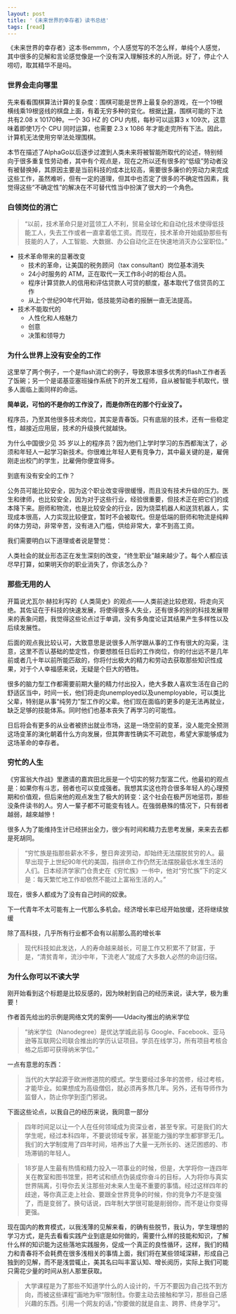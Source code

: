 ```yaml
---
layout: post
title: '《未来世界的幸存者》读书总结'
tags: [read]
---
```


《未来世界的幸存者》这本书emmm，个人感觉写的不怎么样，单纯个人感觉，其中很多的见解和言论感觉像是一个没有深入理解技术的人所说。好了，停止个人唠叨，取其精华不是吗。

### 世界会走向哪里

先来看看围棋算法计算的复杂度：围棋可能是世界上最复杂的游戏，在一个19根横线乘19根竖线的棋盘上面，有着无穷多种的变化。根据[计算](https://tromp.github.io/go/legal.html)，围棋可能的下法共有2.08 x 10170种。一个 3G HZ 的 CPU 内核，每秒可以运算3 x 109次，这意味着即使1万个 CPU 同时运算，也需要 2.3 x 1086 年才能走完所有下法。因此，计算机无法使用穷举法处理围棋。

本节在描述了AlphaGo以后逐步过渡到人类未来将被智能所取代的论述，特别倾向于很多重复性劳动者，其中有个观点是，现在之所以还有很多的“低级”劳动者没有被替换掉，其原因主要是当前科技的成本比较高，需要很多廉价的劳动力来完成这些工作，虽然难听，但有一定的道理，但其中也否定了很多的不确定性因素，我觉得这些“不确定性”的解决在不可替代性当中扮演了很大的一个角色。

### 白领岗位的消亡

> “以前，技术革命只是对蓝领工人不利，贸易全球化和自动化技术使得低技能工人，失去工作或者一直拿着低工资。而现在，技术革命开始威胁那些有技能的人了，人工智能、大数据、办公自动化正在快速地消灭办公室职位。”

- 技术革命带来的显著改变
  - 技术的革命，让美国的税务顾问（tax consultant）岗位基本消失
  - 24小时服务的 ATM，正在取代一天工作8小时的柜台人员。
  - 程序计算贷款人的信用和评估贷款人可贷的额度，基本取代了信贷员的工作
  - 从上个世纪90年代开始，低技能劳动者的报酬一直无法提高。
- 技术不能取代的
  - 人性化和人格魅力
  - 创意
  - 决策和领导力

### 为什么世界上没有安全的工作

这里举了两个例子，一个是flash消亡的例子，导致原本很多优秀的flash工作者丢了饭碗；另一个是诺基亚塞班操作系统下的开发工程师，自从被智能手机取代，很多人面临上面同样的命运。

**简单说，可怕的不是你的工作没了，而是你所在的那个行业没了。**

程序员，乃至其他很多技术岗位，其实是青春饭。只有底层的技术，还有一些稳定性，越接近应用层，技术的升级换代就越快。

为什么中国很少见 35 岁以上的程序员？因为他们上学时学习的东西都淘汰了，必须和年轻人一起学习新技术。你很难比年轻人更有竞争力，其中最关键的是，雇佣刚走出校门的学生，比雇佣你便宜得多。

到底有没有安全的工作？

公务员可能比较安全，因为这个职业改变得很缓慢，而且没有技术升级的压力。医生和律师，也比较安全，因为对于这些行业，经验很重要，但技术正在把它们的成本降下来。厨师和物流，也是比较安全的行业，因为烧菜机器人和送货机器人，实现成本很高，人力实现比较便宜，暂时不会被取代。但是低端的厨师和物流是纯粹的体力劳动，非常辛苦，没有进入门槛，供给非常大，拿不到高工资。

我们需要明白以下道理或者说是警觉：

人类社会的就业形态正在发生深刻的改变，“终生职业”越来越少了。每个人都应该尽早打算，如果明天你的职业消失了，你该怎么办？

### 那些无用的人

开篇说尤瓦尔·赫拉利写的《人类简史》的观点——人类前途比较悲观，将走向灭绝。其佐证在于科技的快速发展，将使得很多人失业，还有很多的别的科技发展带来的表象问题，我觉得这些论点过于单调，没有多角度论证其结果产生多样性以及后续发展性。

后面的观点我比较认可，大致意思是说很多人所学跟从事的工作有很大的沟渠，注意，这里不否认基础的垫定性，你要想胜任日后的工作岗位，你的付出远不是几年前或者几十年以前所能匹敌的，你将付出极大的精力和劳动去获取那些知识性成果，对于个人幸福感来说，无疑是个巨大的牺牲。

很多的脑力型工作都需要前期大量的精力付出投入，绝大多数人喜欢生活在自己的舒适区当中，时间一长，他们将走向unemployed以及unemployable，可以类比父辈，特别是从事“纯劳力”型工作的父辈。他们现在面临的更多的是无法再就业，缺乏足够的技能体系。同时他们也基本丧失了再学习的可能性。

日后将会有更多的从业者被挤出就业市场，这是一场空前的变革，没人能完全预测这场变革的演化朝着什么方向发展，但其弊害性确实不可疏忽，希望大家能够成为这场革命的幸存者。

### 穷忙的人生

《穷富翁大作战》里邀请的嘉宾田北辰是一个切实的努力型富二代，他最初的观点是：如果你有斗志，弱者也可以变成强者。我想其实这也符合很多年轻人的心理预期和价值观，但后来他的观点发生了极大的转变：这个社会在极严厉地惩罚，那些没条件读书的人。穷人一輩子都不可能变有钱人。在強弱悬殊的情况下，只有弱者越弱，越來越慘！

很多人为了能维持生计已经拼出全力，很少有时间和精力去思考发展，来来去去都是死胡同。

> “穷忙族是指那些薪水不多，整日奔波劳动，却始终无法摆脱贫穷的人。最早出现于上世纪90年代的美国，指拼命工作仍然无法摆脱最低水准生活的人们。日本经济学家门仓贵史在《穷忙族》一书中，他对“穷忙族”下的定义是：每天繁忙地工作却依然不能过上富裕生活的人。”

现在，很多人都成为了没有自己时间的奴隶。

下一代青年不太可能有上一代那么多机会。经济增长率已经开始放缓，还将继续放缓

除了高科技，几乎所有行业都不会有以前那么高的增长率

> 现代科技如此发达，人的寿命越来越长，可是工作又积累不了财富，于是，“清贫青年，流沙中年，下流老人”就成了大多数人必然的命运归宿。

### 为什么你可以不读大学

刚开始看到这个标题是比较反感的，因为映射到自己的经历来说，读大学，极为重要！

作者首先给出的示例是网络文凭的案例——Udacity推出的纳米学位

> “纳米学位（Nanodegree）是优达学城此前与 Google、Facebook、亚马逊等互联网公司联合推出的学历认证项目。学员在线学习，所有项目考核合格之后即可获得纳米学位。”

一点有意思的东西：

> 当代的大学起源于欧洲修道院的模式。学生要经过多年的苦修，经过考核，才能毕业。如果想成为高级僧侣，就必须再多熬几年。另外，还有导师作为监督人，防止你学到歪门邪说。

下面这些论点，以我自己的经历来说，我同意一部分

>四年时间足以让一个人在任何领域成为资深业者，甚至专家。可是我们的大学生呢，经过本科四年，不要说领域专家，甚至能力强的学生都寥寥无几。我们的大学制度用了四年时间，培养出了大量一无所长的、迷茫困惑的、市场滞销的年轻人。

> 18岁是人生最有热情和精力投入一项事业的时候，但是，大学将你一连四年关在教室和图书馆里，把考试和绩点伪装成你奋斗的目标，人为将你与真实世界隔离，引导你去关注那些对未来人生毫不重要的事情。经过这样四年的歧途，等你真正走上社会、要跟全世界竞争的时候，你的竞争力不是变强了，而是变弱了。换句话说，四年制大学很可能是削弱你，而不是让你变得更强。

现在国内的教育模式，以我浅薄的见解来看，的确有些脱节，我认为，学生理想的学习方式，是先去看看实践产业到底是如何做的，需要什么样的技能和知识，了解什么样的知识能为这些落地实践服务，促成一个真正的良性循环，这样，我们的精力和青春将不会耗费在很多浅相关的事情上面，我们将在某些领域深耕，形成自己独到的见解，而不是浅尝辄止，美其名曰叫丰富认知、增长阅历，实际上我们可能只需花少量的时间从别人那里获取。

> 大学课程是为了那些不知道学什么的人设计的，千万不要因为自己找不到方向，而被这些课程”画地为牢“限制住。你要主动去接触和学习，那些自己感兴趣的东西。引用一个网友的话，”你要做的就是自主、跨界、终身学习“。

